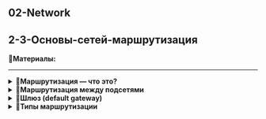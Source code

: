 ## 02-Network

## 2-3-Основы-сетей-маршрутизация

📗**Материалы:**

---

<details> <summary>📜<b>Маршрутизация — что это?</b></summary>

---

Процесс выбора оптимального пути для передачи IP-пакетов **между хостами, находящимися в разных сетях.** Этим занимается **маршрутизатор (router)** или любое устройство, способное обрабатывать и пересылать IP-пакеты между подсетями.

Маршрутизация работает на **сетевом уровне (L3)** модели OSI.

</details> <details> <summary>📜<b>Маршрутизация между подсетями</b></summary>

---

В пределах одной подсети (например, `192.168.1.0/24`) устройства могут обмениваться данными напрямую: они видят друг друга на уровне канального уровня (Ethernet, ARP).

Если пакет нужно передать в другую сеть (например, с `192.168.1.10` на `192.168.2.20`), то это возможно **только через маршрутизатор**, потому что:

- IP-адрес получателя не принадлежит локальной подсети

- Прямой доставки не будет — нужна **переадресация через шлюз**

**Пример схемы:**

`[192.168.1.10] --LAN--> [Router 192.168.1.1] --WAN--> [192.168.2.20]`

</details> <details> <summary>📜<b>Шлюз (default gateway)</b></summary>

---

**Шлюз по умолчанию (default gateway)** — это IP-адрес маршрутизатора, через который устройство отправляет **все пакеты**, адресованные **вне его локальной сети.**

Упрощённо: это "ворота наружу" из подсети.

**Как это работает:**

- Если IP-адрес назначения **внутри подсети** (например, `192.168.1.50`) → трафик идёт напрямую.

- Если **вне подсети** (например, `8.8.8.8`) → трафик уходит через **default gateway**.

⚡**Без default gateway** устройство **не сможет выходить за пределы своей подсети**, но локальная сеть остаётся доступной.

</details> <details> <summary>📜<b>Типы маршрутизации</b></summary>

---

**Статическая маршрутизация**

- Настраивается вручную администратором

- Надёжна и предсказуема

- Используется в небольших, стабильных сетях

- Требует ручного вмешательства при изменении топологии

**Пример (Linux):**

`ip route add 10.10.0.0/16 via 192.168.1.1`

Означает: чтобы попасть в сеть `10.10.0.0/16`, пакеты отправляются через шлюз `192.168.1.1`

**Пример таблицы маршрутизации:**

```bash
$ ip route
default via 192.168.1.1 dev eth0
192.168.1.0/24 dev eth0 proto kernel scope link src 192.168.1.100
10.10.0.0/16 via 192.168.1.1 dev eth0
```


**Динамическая маршрутизация**

- Использует протоколы, которые **автоматически обновляют таблицу маршрутов** при изменениях сети

- Подходит для больших и распределённых сетей

**Примеры протоколов:**

| Протокол | Где используется     | Кратко                                   | IGP/EGP |
| -------- | -------------------- | ---------------------------------------- | ------- |
| **OSPF** | Внутри организации   | Link-state, быстрый, поддерживает зоны   | IGP     |
| **RIP**  | Внутри сети, учебный | Простой, но ограничен по масштабированию | IGP     |
| **BGP**  | Между провайдерами   | Policy-based, работает в интернете       | EGP     |

🔄**Метрики:**

- RIP — количество хопов

- OSPF — стоимость пути (cost)

- BGP — политики маршрутизации (AS-path)

</details>